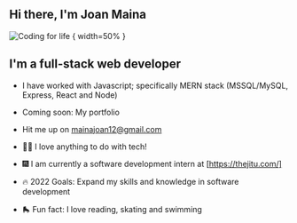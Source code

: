 ## Hi there, I'm Joan Maina

![Coding for life](https://images.unsplash.com/photo-1546900703-cf06143d1239?ixlib=rb-1.2.1&ixid=MnwxMjA3fDB8MHxwaG90by1wYWdlfHx8fGVufDB8fHx8&auto=format&fit=crop&w=1450&q=80) { width=50% }

## I'm a full-stack web developer

- I have worked with Javascript; specifically MERN stack (MSSQL/MySQL, Express, React and Node)
- Coming soon: My portfolio
- Hit me up on mainajoan12@gmail.com
- 👩‍💻 I love anything to do with tech!
- 🎆 I am currently a software development intern at [https://thejitu.com/]

- 🔥 2022 Goals: Expand my skills and knowledge in software development
- 🛼 Fun fact: I love reading, skating and swimming
